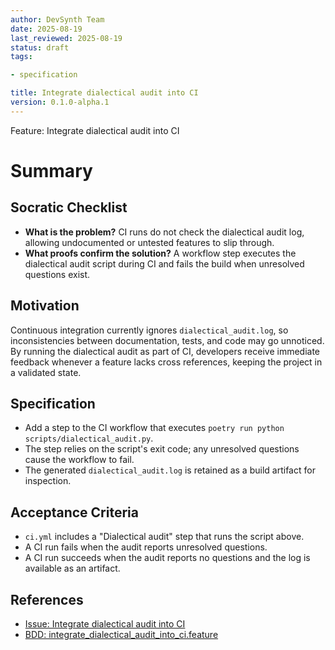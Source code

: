 ```yaml
---
author: DevSynth Team
date: 2025-08-19
last_reviewed: 2025-08-19
status: draft
tags:

- specification

title: Integrate dialectical audit into CI
version: 0.1.0-alpha.1
---
```


<!--
Required metadata fields:
- author: document author
- date: creation date
- last_reviewed: last review date
- status: draft | review | published
- tags: search keywords
- title: short descriptive name
- version: specification version
-->

Feature: Integrate dialectical audit into CI

# Summary

## Socratic Checklist
- **What is the problem?** CI runs do not check the dialectical audit log, allowing
  undocumented or untested features to slip through.
- **What proofs confirm the solution?** A workflow step executes the dialectical
  audit script during CI and fails the build when unresolved questions exist.

## Motivation
Continuous integration currently ignores `dialectical_audit.log`, so
inconsistencies between documentation, tests, and code may go unnoticed. By
running the dialectical audit as part of CI, developers receive immediate
feedback whenever a feature lacks cross references, keeping the project in a
validated state.
## Specification
- Add a step to the CI workflow that executes `poetry run python
  scripts/dialectical_audit.py`.
- The step relies on the script's exit code; any unresolved questions cause the
  workflow to fail.
- The generated `dialectical_audit.log` is retained as a build artifact for
  inspection.
## Acceptance Criteria
- `ci.yml` includes a "Dialectical audit" step that runs the script above.
- A CI run fails when the audit reports unresolved questions.
- A CI run succeeds when the audit reports no questions and the log is
  available as an artifact.
## References

- [Issue: Integrate dialectical audit into CI](../../issues/Integrate-dialectical-audit-into-CI.md)
- [BDD: integrate_dialectical_audit_into_ci.feature](../../tests/behavior/features/integrate_dialectical_audit_into_ci.feature)
